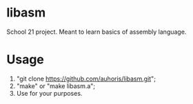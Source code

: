 # libasm
School 21 project. Meant to learn basics of assembly language.

# Usage
1. "git clone https://github.com/auhoris/libasm.git";
2. "make" or "make libasm.a";
3. Use for your purposes.
